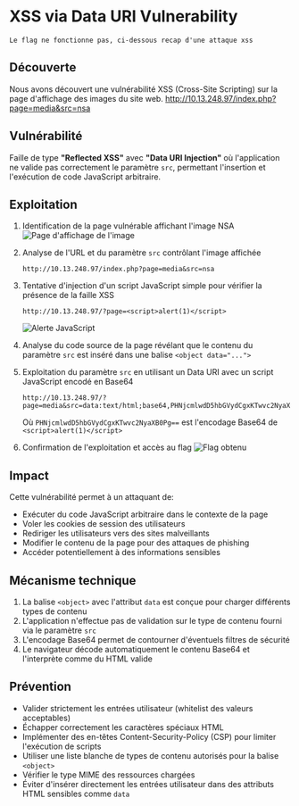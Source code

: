 # XSS via Data URI Vulnerability

```
Le flag ne fonctionne pas, ci-dessous recap d'une attaque xss
```

## Découverte
Nous avons découvert une vulnérabilité XSS (Cross-Site Scripting) sur la page d'affichage des images du site web.
http://10.13.248.97/index.php?page=media&src=nsa

## Vulnérabilité
Faille de type **"Reflected XSS"** avec **"Data URI Injection"** où l'application ne valide pas correctement le paramètre `src`, permettant l'insertion et l'exécution de code JavaScript arbitraire.

## Exploitation
1. Identification de la page vulnérable affichant l'image NSA
   ![Page d'affichage de l'image](../Ressources/screenshots/analyse_url.png)

2. Analyse de l'URL et du paramètre `src` contrôlant l'image affichée
   ```
   http://10.13.248.97/index.php?page=media&src=nsa
   ```

3. Tentative d'injection d'un script JavaScript simple pour vérifier la présence de la faille XSS
   ```
   http://10.13.248.97/?page=<script>alert(1)</script>
   ```
   
   ![Alerte JavaScript](../Ressources/screenshots/hint.png)

4. Analyse du code source de la page révélant que le contenu du paramètre `src` est inséré dans une balise `<object data="...">`

5. Exploitation du paramètre `src` en utilisant un Data URI avec un script JavaScript encodé en Base64
   ```
   http://10.13.248.97/?page=media&src=data:text/html;base64,PHNjcmlwdD5hbGVydCgxKTwvc2NyaXB0Pg==
   ```
   Où `PHNjcmlwdD5hbGVydCgxKTwvc2NyaXB0Pg==` est l'encodage Base64 de `<script>alert(1)</script>`

6. Confirmation de l'exploitation et accès au flag
   ![Flag obtenu](../Ressources/screenshots/flag.png)

## Impact
Cette vulnérabilité permet à un attaquant de:
- Exécuter du code JavaScript arbitraire dans le contexte de la page
- Voler les cookies de session des utilisateurs
- Rediriger les utilisateurs vers des sites malveillants
- Modifier le contenu de la page pour des attaques de phishing
- Accéder potentiellement à des informations sensibles

## Mécanisme technique
1. La balise `<object>` avec l'attribut `data` est conçue pour charger différents types de contenu
2. L'application n'effectue pas de validation sur le type de contenu fourni via le paramètre `src`
3. L'encodage Base64 permet de contourner d'éventuels filtres de sécurité
4. Le navigateur décode automatiquement le contenu Base64 et l'interprète comme du HTML valide

## Prévention
- Valider strictement les entrées utilisateur (whitelist des valeurs acceptables)
- Échapper correctement les caractères spéciaux HTML
- Implémenter des en-têtes Content-Security-Policy (CSP) pour limiter l'exécution de scripts
- Utiliser une liste blanche de types de contenu autorisés pour la balise `<object>`
- Vérifier le type MIME des ressources chargées
- Éviter d'insérer directement les entrées utilisateur dans des attributs HTML sensibles comme `data`